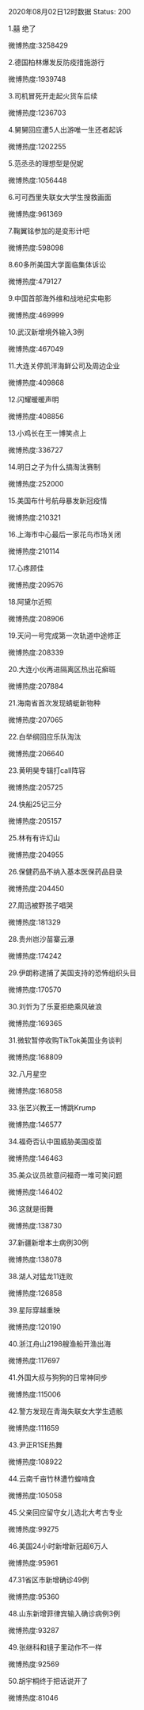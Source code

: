 2020年08月02日12时数据
Status: 200

1.囍 绝了

微博热度:3258429

2.德国柏林爆发反防疫措施游行

微博热度:1939748

3.司机冒死开走起火货车后续

微博热度:1236703

4.舅舅回应遭5人出游唯一生还者起诉

微博热度:1202255

5.范丞丞的理想型是倪妮

微博热度:1056448

6.可可西里失联女大学生搜救画面

微博热度:961369

7.鞠翼铭参加的是变形计吧

微博热度:598098

8.60多所美国大学面临集体诉讼

微博热度:479127

9.中国首部海外维和战地纪实电影

微博热度:469999

10.武汉新增境外输入3例

微博热度:467049

11.大连关停凯洋海鲜公司及周边企业

微博热度:409868

12.闪耀暖暖声明

微博热度:408856

13.小鸡长在王一博笑点上

微博热度:336727

14.明日之子为什么搞淘汰赛制

微博热度:252000

15.美国布什号航母暴发新冠疫情

微博热度:210321

16.上海市中心最后一家花鸟市场关闭

微博热度:210114

17.心疼顾佳

微博热度:209576

18.阿黛尔近照

微博热度:208906

19.天问一号完成第一次轨道中途修正

微博热度:208339

20.大连小伙再进隔离区热出花癣斑

微博热度:207884

21.海南省首次发现蜻蜓新物种

微博热度:207065

22.白举纲回应乐队淘汰

微博热度:206640

23.黄明昊专辑打call阵容

微博热度:205725

24.快船25记三分

微博热度:205157

25.林有有许幻山

微博热度:204955

26.保健药品不纳入基本医保药品目录

微博热度:204450

27.周迅被野孩子唱哭

微博热度:181329

28.贵州岜沙苗寨云瀑

微博热度:174242

29.伊朗称逮捕了美国支持的恐怖组织头目

微博热度:170570

30.刘忻为了乐夏拒绝乘风破浪

微博热度:169365

31.微软暂停收购TikTok美国业务谈判

微博热度:168809

32.八月星空

微博热度:168058

33.张艺兴教王一博跳Krump

微博热度:146577

34.福奇否认中国威胁美国疫苗

微博热度:146463

35.美众议员故意问福奇一堆可笑问题

微博热度:146402

36.这就是街舞

微博热度:138730

37.新疆新增本土病例30例

微博热度:138078

38.湖人对猛龙11连败

微博热度:126858

39.星际穿越重映

微博热度:120190

40.浙江舟山2198艘渔船开渔出海

微博热度:117697

41.外国大叔与狗狗的日常神同步

微博热度:115006

42.警方发现在青海失联女大学生遗骸

微博热度:111659

43.尹正R1SE热舞

微博热度:108922

44.云南千亩竹林遭竹蝗啃食

微博热度:105058

45.父亲回应留守女儿选北大考古专业

微博热度:99275

46.美国24小时新增新冠超6万人

微博热度:95961

47.31省区市新增确诊49例

微博热度:95360

48.山东新增菲律宾输入确诊病例3例

微博热度:93287

49.张继科和镜子里动作不一样

微博热度:92569

50.胡宇桐终于把话说开了

微博热度:81046

